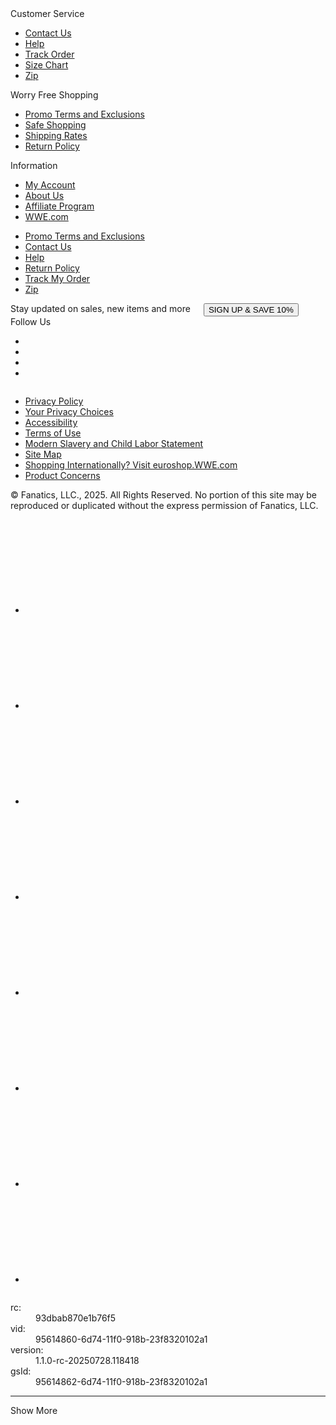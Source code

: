 <div class="global-footer-container hide-ticketmaster" id="global-footer" role="presentation"><div class="global-footer-main"><div class="row"><div class="columns small-12 medium-12 large-9"><div class="global-footer-main-links m-b-xl"><div class="global-footer-section footer-sections-small-1 footer-sections-medium-3 footer-sections-large-3"><div class="global-footer-section-column  footer-section-for-medium footer-section-for-large"><div class="global-footer-session-title">Customer Service</div><ul class="global-footer-links"><li><a href="/contact-us/ch-3951" data-trk-id="contact-us" aria-label="Contact Us" class="" title="Contact Us">Contact Us</a></li><li><a href="/customer-help-desk/hd-1" data-trk-id="help" aria-label="Help" class="" title="Help">Help</a></li><li><a href="/track-orders/ch-3962" data-trk-id="track-order" aria-label="Track Order" class="" title="Track Order">Track Order</a></li><li><a href="/size-charts/ch-2319" data-trk-id="size-chart" aria-label="Size Chart" class="" title="Size Chart">Size Chart</a></li><li><a href="/zip-faq/ch-4446" data-trk-id="zip" aria-label="Zip" class="" title="Zip">Zip</a></li></ul></div><div class="global-footer-section-column  footer-section-for-medium footer-section-for-large"><div class="global-footer-session-title">Worry Free Shopping</div><ul class="global-footer-links"><li><a href="/promo-exclusions/x-4764" data-trk-id="promo-terms-and-exclusions" aria-label="Promo Terms and Exclusions" class="" title="Promo Terms and Exclusions">Promo Terms and Exclusions</a></li><li><a href="/safe-shopping/ch-3834" data-trk-id="safe-shopping" aria-label="Safe Shopping" class="" title="Safe Shopping">Safe Shopping</a></li><li><a href="/shipping/ch-2234" data-trk-id="shipping-rates" aria-label="Shipping Rates" class="" title="Shipping Rates">Shipping Rates</a></li><li><a href="/returns-policy" data-trk-id="return-policy" aria-label="Return Policy" class="" title="Return Policy">Return Policy</a></li></ul></div><div class="global-footer-section-column  footer-section-for-medium footer-section-for-large"><div class="global-footer-session-title">Information</div><ul class="global-footer-links"><li><a href="/login?nextPathname=/account" data-trk-id="my-account" aria-label="My Account" class="" title="My Account">My Account</a></li><li><a href="/about-us/ch-3959" data-trk-id="about-us" aria-label="About Us" class="" title="About Us">About Us</a></li><li><a href="/affiliates/x-4210" data-trk-id="affiliate-program" aria-label="Affiliate Program" class="" title="Affiliate Program">Affiliate Program</a></li><li><a href="//www.WWE.com" data-trk-id="wwe-com" aria-label="WWE.com" target="_blank" class="" title="WWE.com">WWE.com</a></li></ul></div><div class="global-footer-section-column footer-section-for-small  "><ul class="global-footer-links"><li><a href="/promo-exclusions/x-4764" data-trk-id="promo-terms-and-exclusions" aria-label="Promo Terms and Exclusions" class="" title="Promo Terms and Exclusions">Promo Terms and Exclusions</a></li><li><a href="/contact-us/ch-3951" data-trk-id="contact-us" aria-label="Contact Us" class="" title="Contact Us">Contact Us</a></li><li><a href="/customer-help-desk/hd-1" data-trk-id="help" aria-label="Help" class="" title="Help">Help</a></li><li><a href="/returns-policy" data-trk-id="return-policy" aria-label="Return Policy" class="" title="Return Policy">Return Policy</a></li><li><a href="/track-orders/ch-3962" data-trk-id="track-my-order" aria-label="Track My Order" class="" title="Track My Order">Track My Order</a></li><li><a href="/zip-faq/ch-4446" data-trk-id="zip" aria-label="Zip" class="" title="Zip">Zip</a></li></ul></div></div></div></div><div class="columns small-12 medium-12 large-3"><div class="global-footer-right-content"><div class="global-footer-right-content-first"><div class="sign-up-and-save columns medium-6 large-12 hide-for-small-only"><div class="sign-up-cta m-b-md footnote">Stay updated on sales, new items and more</div><button class="button large sign-up-and-save-link none rounded-btn" data-trk-id="sas-footer" style="text-transform: none;">SIGN UP &amp; SAVE 10%</button><div class="sign-up-container"><div class="sign-up-modal"></div></div></div></div><div class="global-footer-right-content-second"><div class="global-footer-social-links columns small-12 medium-6 large-12"><div class="global-footer-section footer-sections-small-1 footer-sections-medium-1 footer-sections-large-1"><div class="global-footer-section-column footer-section-for-small footer-section-for-medium footer-section-for-large"><div class="global-footer-session-title">Follow Us</div><ul class="global-footer-links"><li><a href="//www.facebook.com/officialwweshop" data-trk-id="facebook" aria-label="Facebook" target="_blank" class="icon-fa-facebook" title="Facebook"></a></li><li><a href="//twitter.com/wweshop" data-trk-id="x" aria-label="X" target="_blank" class="icon-fa-x-twitter" title="X"></a></li><li><a href="//www.instagram.com/wweshop/?hl=en" data-trk-id="instagram" aria-label="Instagram" target="_blank" class="icon-fa-instagram" title="Instagram"></a></li><li><a href="//www.youtube.com/user/WWEFanNation" data-trk-id="you-tube" aria-label="YouTube" target="_blank" class="icon-fa-youtube-play" title="YouTube"></a></li></ul></div></div></div></div></div></div></div></div><div class="row m-t-lg m-b-sm"><div class="columns"><div class="global-footer-rights-links"><div class="global-footer-section footer-sections-small-1 footer-sections-medium-1 footer-sections-large-1"><div class="global-footer-section-column footer-section-for-small footer-section-for-medium footer-section-for-large"><ul class="global-footer-links"><li><a href="/privacy-policy" data-trk-id="privacy-policy" aria-label="Privacy Policy" class="" title="Privacy Policy">Privacy Policy</a></li><li><a href="/user-prefs/cookies" data-trk-id="your-privacy-choices" aria-label="Your Privacy Choices" class="" title="Your Privacy Choices">Your Privacy Choices</a></li><li><a href="/accessibility/ch-2173" data-trk-id="accessibility" aria-label="Accessibility" class="" title="Accessibility">Accessibility</a></li><li><a href="/terms-of-use" data-trk-id="terms-of-use" aria-label="Terms of Use" class="" title="Terms of Use">Terms of Use</a></li><li><a href="//www.fanaticsinc.com/ca-transparency-uk-modern-slavery-act" data-trk-id="modern-slavery-and-child-labor-statement" aria-label="Modern Slavery and Child Labor Statement" target="_blank" class="" title="Modern Slavery and Child Labor Statement">Modern Slavery and Child Labor Statement</a></li><li><a href="/sitemap" data-trk-id="site-map" aria-label="Site Map" class="" title="Site Map">Site Map</a></li><li><a href="//euroshop.WWE.com" data-trk-id="shopping-internationally-euroshop-wwe-com" aria-label="Shopping Internationally? euroshop.WWE.com " target="_blank" class="" title="Shopping Internationally? euroshop.WWE.com ">Shopping Internationally? Visit euroshop.WWE.com</a></li><li><a href="/product-concerns/ch-7030" data-trk-id="product-concerns" aria-label="Product Concerns" class="" title="Product Concerns">Product Concerns</a></li></ul></div></div></div></div></div><div class="row m-b-xl"><div class="columns"><div class="global-footer-rights-message"><div class="global-footer-section footer-sections-small-1 footer-sections-medium-1 footer-sections-large-1"><div class="global-footer-section-column footer-section-for-small footer-section-for-medium footer-section-for-large">© Fanatics, LLC., 2025. All Rights Reserved. No portion of this site may be reproduced or duplicated without the express permission of Fanatics, LLC.</div></div></div></div></div><div class="row m-b-lg"><div class="columns small-12 medium-6 large-4"><div class="global-footer-secure-shopping"></div></div><div class="columns hide-for-mobile-only"><div class="global-footer-payment"><div class="global-footer-section  footer-sections-medium-1 footer-sections-large-1"><div class="global-footer-section-column  footer-section-for-medium footer-section-for-large"><ul class="global-footer-links"><li><svg class="svg-visa" aria-label="Visa" role="img"><title id="Visa">Visa</title><use xlink:href="#visa"></use></svg></li><li><svg class="svg-click-to-pay" aria-label="Click-To-Pay" role="img"><title id="Click-To-Pay">Click-To-Pay</title><use xlink:href="#click-to-pay"></use></svg></li><li><svg class="svg-mastercard" aria-label="Master Card" role="img"><title id="Master" card="">Master Card</title><use xlink:href="#mastercard"></use></svg></li><li><svg class="svg-amex" aria-label="Amex" role="img"><title id="Amex">Amex</title><use xlink:href="#amex"></use></svg></li><li><svg class="svg-discover" aria-label="Discover" role="img"><title id="Discover">Discover</title><use xlink:href="#discover"></use></svg></li><li><svg class="svg-paypal" aria-label="PayPal" role="img"><title id="PayPal">PayPal</title><use xlink:href="#paypal"></use></svg></li><li><svg class="svg-zip" aria-label="Zip" role="img"><title id="Zip">Zip</title><use xlink:href="#zip"></use></svg></li><li><svg class="svg-apple-pay" aria-label="Apple Pay" role="img"><title id="Apple" pay="">Apple Pay</title><use xlink:href="#apple-pay"></use></svg></li></ul></div></div></div></div></div><div class="debug-info hide"><dl><dt>rc:</dt><dd>93dbab870e1b76f5</dd><dt>vid:</dt><dd>95614860-6d74-11f0-918b-23f8320102a1</dd><dt>version:</dt><dd>1.1.0-rc-20250728.118418</dd><dt>gsId:</dt><dd>95614862-6d74-11f0-918b-23f8320102a1</dd></dl><div class="show-more-container"><hr><div class="show-more-toggle">Show More</div></div><div style="display: none;"><ul><li class="section"><h4>Qualified Experiments #:</h4><ul></ul></li><li class="section"><h4>Namespaces:</h4><ul><li>9:2297:0</li><li>10:2165:0</li><li>5:1373:0</li><li>6:2721:0</li><li>8:2539:0</li><li>7:4991:0</li><li>11:1079:0</li><li>2:1875:0</li><li>3:2808:0</li><li>4:4275:0</li></ul></li></ul></div></div></div>